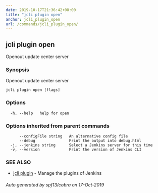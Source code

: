 ```yaml
---
date: 2019-10-17T21:36:42+08:00
title: "jcli plugin open"
anchor: jcli_plugin_open
url: /commands/jcli_plugin_open/
---
```

## jcli plugin open

Openout update center server

### Synopsis

Openout update center server

```
jcli plugin open [flags]
```

### Options

```
  -h, --help   help for open
```

### Options inherited from parent commands

```
      --configFile string   An alternative config file
      --debug               Print the output into debug.html
  -j, --jenkins string      Select a Jenkins server for this time
  -v, --version             Print the version of Jenkins CLI
```

### SEE ALSO

* [jcli plugin](/commands/jcli_plugin/)	 - Manage the plugins of Jenkins

###### Auto generated by spf13/cobra on 17-Oct-2019
